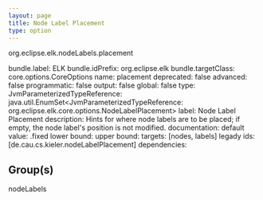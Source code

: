 ```yaml
---
layout: page
title: Node Label Placement
type: option
---
```

org.eclipse.elk.nodeLabels.placement

bundle.label: ELK
bundle.idPrefix: org.eclipse.elk
bundle.targetClass: core.options.CoreOptions
name: placement
deprecated: false
advanced: false
programmatic: false
output: false
global: false
type: JvmParameterizedTypeReference: java.util.EnumSet<JvmParameterizedTypeReference: org.eclipse.elk.core.options.NodeLabelPlacement>
label: Node Label Placement
description: Hints for where node labels are to be placed; if empty, the node label's position is not
			modified.
documentation: 
default value: <XFeatureCallImplCustom>.fixed
lower bound: 
upper bound: 
targets: [nodes, labels]
legady ids: [de.cau.cs.kieler.nodeLabelPlacement]
dependencies:

## Group(s)
nodeLabels 

